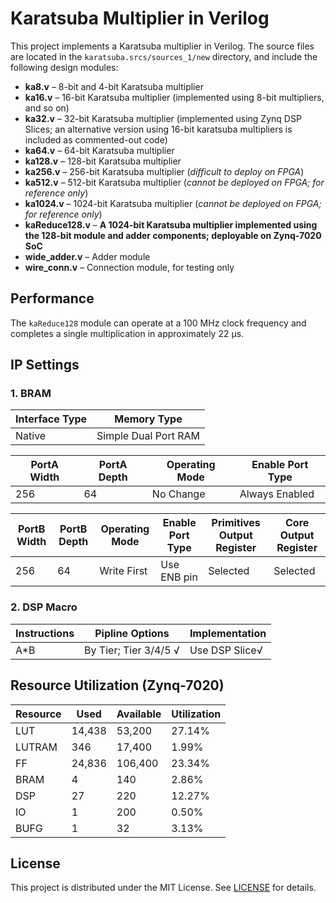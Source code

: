 # Karatsuba Multiplier in Verilog

This project implements a Karatsuba multiplier in Verilog. The source files are located in the `karatsuba.srcs/sources_1/new` directory, and include the following design modules:

- **ka8.v** – 8-bit and 4-bit Karatsuba multiplier  
- **ka16.v** – 16-bit Karatsuba multiplier (implemented using 8-bit multipliers, and so on)  
- **ka32.v** – 32-bit Karatsuba multiplier (implemented using Zynq DSP Slices; an alternative version using 16-bit karatsuba multipliers is included as commented-out code)  
- **ka64.v** – 64-bit Karatsuba multiplier  
- **ka128.v** – 128-bit Karatsuba multiplier  
- **ka256.v** – 256-bit Karatsuba multiplier (*difficult to deploy on FPGA*)  
- **ka512.v** – 512-bit Karatsuba multiplier (*cannot be deployed on FPGA; for reference only*)  
- **ka1024.v** – 1024-bit Karatsuba multiplier (*cannot be deployed on FPGA; for reference only*)  
- **kaReduce128.v** – **A 1024-bit Karatsuba multiplier implemented using the 128-bit module and adder components; deployable on Zynq-7020 SoC** 
- **wide_adder.v** – Adder module  
- **wire_conn.v** – Connection module, for testing only  

## Performance

The `kaReduce128` module can operate at a 100 MHz clock frequency and completes a single multiplication in approximately 22 µs.

## IP Settings
### 1. BRAM
| Interface Type | Memory Type |
|----------------|-------------|
|Native         |Simple Dual Port RAM|

| PortA Width    | PortA Depth | Operating Mode | Enable Port Type |
|---------------|--------------|----------------|------------------|
|256            |  64           |   No Change   |   Always Enabled  |


| PortB Width    | PortB Depth | Operating Mode | Enable Port Type | Primitives Output Register | Core Output Register|
|---------------|--------------|----------------|------------------|----------------------|------------------|
|256            |  64           |  Write First   |   Use ENB pin  | Selected |Selected

### 2. DSP Macro
|Instructions|Pipline Options| Implementation |
|------------|---------------|---------------|
|A*B  |By Tier; Tier 3/4/5 √| Use DSP Slice√|

## Resource Utilization (Zynq-7020)

| Resource | Used  | Available | Utilization |
|----------|-------|-----------|-------------|
| LUT      | 14,438 | 53,200     | 27.14%      |
| LUTRAM   | 346   | 17,400     | 1.99%       |
| FF       | 24,836 | 106,400    | 23.34%      |
| BRAM     | 4     | 140        | 2.86%       |
| DSP      | 27    | 220        | 12.27%      |
| IO       | 1     | 200        | 0.50%       |
| BUFG     | 1     | 32         | 3.13%       |

## License

This project is distributed under the MIT License. See [LICENSE](LICENSE) for details.

